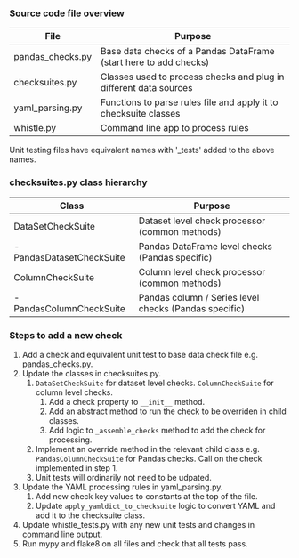 ### Source code file overview

| File             | Purpose                                                           |
|------------------|-------------------------------------------------------------------|
| pandas_checks.py | Base data checks of a Pandas DataFrame (start here to add checks) |
| checksuites.py   | Classes used to process checks and plug in different data sources |
| yaml_parsing.py  | Functions to parse rules file and apply it to checksuite classes  |
| whistle.py       | Command line app to process rules                                 |

Unit testing files have equivalent names with '_tests' added to the above names.

### checksuites.py class hierarchy

| Class                     | Purpose                                               |
|---------------------------|-------------------------------------------------------|
| DataSetCheckSuite         | Dataset level check processor (common methods)        |
| - PandasDatasetCheckSuite | Pandas DataFrame level checks (Pandas specific)       |
| ColumnCheckSuite          | Column level check processor (common methods)         |
| - PandasColumnCheckSuite  | Pandas column / Series level checks (Pandas specific) |

### Steps to add a new check

1. Add a check and equivalent unit test to base data check file e.g. pandas_checks.py.
1. Update the classes in checksuites.py.
   1. `DataSetCheckSuite` for dataset level checks. `ColumnCheckSuite` for column level checks.
      1. Add a check property to `__init__` method.
      1. Add an abstract method to run the check to be overriden in child classes.
      1. Add logic to `_assemble_checks` method to add the check for processing.
   1. Implement an override method in the relevant child class e.g. `PandasColumnCheckSuite` for Pandas checks.
      Call on the check implemented in step 1.
   1. Unit tests will ordinarily not need to be udpated.
1. Update the YAML processing rules in yaml_parsing.py.
   1. Add new check key values to constants at the top of the file.
   1. Update `apply_yamldict_to_checksuite` logic to convert YAML and add it to the checksuite class.
1. Update whistle_tests.py with any new unit tests and changes in command line output.
1. Run mypy and flake8 on all files and check that all tests pass.
